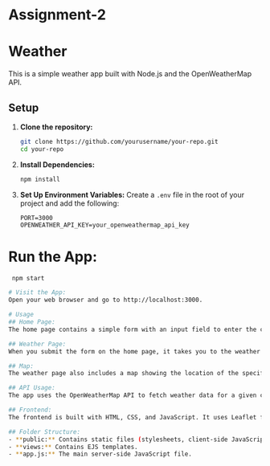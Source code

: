 # Assignment-2

# Weather

This is a simple weather app built with Node.js and the OpenWeatherMap API.

## Setup

1. **Clone the repository:**
    ```bash
    git clone https://github.com/yourusername/your-repo.git
    cd your-repo
    ```

2. **Install Dependencies:**
    ```bash
    npm install
    ```

3. **Set Up Environment Variables:**
   Create a `.env` file in the root of your project and add the following:
   ```env
   PORT=3000
   OPENWEATHER_API_KEY=your_openweathermap_api_key

# Run the App:
```bash
 npm start

# Visit the App:
Open your web browser and go to http://localhost:3000.

# Usage
## Home Page:
The home page contains a simple form with an input field to enter the city name and a "Get Weather" button.

## Weather Page:
When you submit the form on the home page, it takes you to the weather page (/weather) which displays the temperature, weather description, and coordinates for the specified city.

## Map:
The weather page also includes a map showing the location of the specified city.

## API Usage:
The app uses the OpenWeatherMap API to fetch weather data for a given city. The API key is stored in the .env file.

## Frontend:
The frontend is built with HTML, CSS, and JavaScript. It uses Leaflet for displaying the map and Weather Icons for weather conditions.

## Folder Structure:
- **public:** Contains static files (stylesheets, client-side JavaScript).
- **views:** Contains EJS templates.
- **app.js:** The main server-side JavaScript file.
